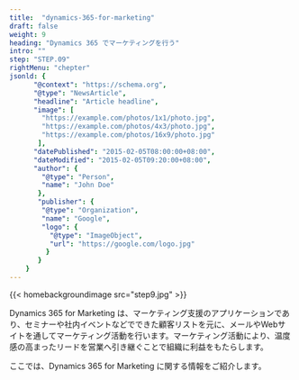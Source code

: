 ```yaml
---
title:  "dynamics-365-for-marketing"
draft: false
weight: 9
heading: "Dynamics 365 でマーケティングを行う"
intro: ""
step: "STEP.09"
rightMenu: "chepter"
jsonld: {
      "@context": "https://schema.org",
      "@type": "NewsArticle",
      "headline": "Article headline",
      "image": [
        "https://example.com/photos/1x1/photo.jpg",
        "https://example.com/photos/4x3/photo.jpg",
        "https://example.com/photos/16x9/photo.jpg"
       ],
      "datePublished": "2015-02-05T08:00:00+08:00",
      "dateModified": "2015-02-05T09:20:00+08:00",
      "author": {
        "@type": "Person",
        "name": "John Doe"
       },
       "publisher": {
        "@type": "Organization",
        "name": "Google",
        "logo": {
          "@type": "ImageObject",
          "url": "https://google.com/logo.jpg"
         }
       }
    }
---
```


{{< homebackgroundimage src="step9.jpg" >}}

Dynamics 365 for Marketing は、マーケティング支援のアプリケーションであり、セミナーや社内イベントなどでできた顧客リストを元に、メールやWebサイトを通してマーケティング活動を行います。マーケティング活動により、温度感の高まったリードを営業へ引き継ぐことで組織に利益をもたらします。

ここでは、Dynamics 365 for Marketing に関する情報をご紹介します。